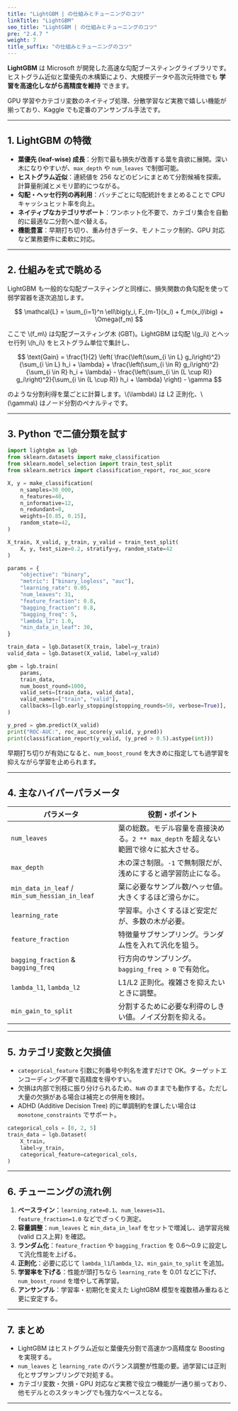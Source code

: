 ```yaml
---
title: "LightGBM | の仕組みとチューニングのコツ"
linkTitle: "LightGBM"
seo_title: "LightGBM | の仕組みとチューニングのコツ"
pre: "2.4.7 "
weight: 7
title_suffix: "の仕組みとチューニングのコツ"
---
```




<div class="pagetop-box">
  <p><b>LightGBM</b> は Microsoft が開発した高速な勾配ブースティングライブラリです。ヒストグラム近似と葉優先の木構築により、大規模データや高次元特徴でも <b>学習を高速化しながら高精度を維持</b> できます。</p>
  <p>GPU 学習やカテゴリ変数のネイティブ処理、分散学習など実務で嬉しい機能が揃っており、Kaggle でも定番のアンサンブル手法です。</p>
</div>

---

## 1. LightGBM の特徴

- **葉優先 (leaf-wise) 成長**：分割で最も損失が改善する葉を貪欲に展開。深い木になりやすいが、`max_depth` や `num_leaves` で制御可能。
- **ヒストグラム近似**：連続値を 256 などのビンにまとめて分割候補を探索。計算量削減とメモリ節約につながる。
- **勾配・ヘッセ行列の再利用**：バッチごとに勾配統計をまとめることで CPU キャッシュヒット率を向上。
- **ネイティブなカテゴリサポート**：ワンホット化不要で、カテゴリ集合を自動的に最適な二分割へ並べ替える。
- **機能豊富**：早期打ち切り、重み付きデータ、モノトニック制約、GPU 対応など業務要件に柔軟に対応。

---

## 2. 仕組みを式で眺める

LightGBM も一般的な勾配ブースティングと同様に、損失関数の負勾配を使って弱学習器を逐次追加します。

$$
\mathcal{L} = \sum_{i=1}^n \ell\big(y_i, F_{m-1}(x_i) + f_m(x_i)\big) + \Omega(f_m)
$$

ここで \\(f_m\\) は勾配ブースティング木 (GBT)。LightGBM は勾配 \\(g_i\\) とヘッセ行列 \\(h_i\\) をヒストグラム単位で集計し、

$$
\text{Gain} = \frac{1}{2} \left( \frac{\left(\sum_{i \in L} g_i\right)^2}{\sum_{i \in L} h_i + \lambda} + \frac{\left(\sum_{i \in R} g_i\right)^2}{\sum_{i \in R} h_i + \lambda} - \frac{\left(\sum_{i \in (L \cup R)} g_i\right)^2}{\sum_{i \in (L \cup R)} h_i + \lambda} \right) - \gamma
$$

のような分割利得を葉ごとに計算します。\\(\lambda\\) は L2 正則化、\\(\gamma\\) はノード分割のペナルティです。

---

## 3. Python で二値分類を試す

```python
import lightgbm as lgb
from sklearn.datasets import make_classification
from sklearn.model_selection import train_test_split
from sklearn.metrics import classification_report, roc_auc_score

X, y = make_classification(
    n_samples=30_000,
    n_features=40,
    n_informative=12,
    n_redundant=8,
    weights=[0.85, 0.15],
    random_state=42,
)

X_train, X_valid, y_train, y_valid = train_test_split(
    X, y, test_size=0.2, stratify=y, random_state=42
)

params = {
    "objective": "binary",
    "metric": ["binary_logloss", "auc"],
    "learning_rate": 0.05,
    "num_leaves": 31,
    "feature_fraction": 0.8,
    "bagging_fraction": 0.8,
    "bagging_freq": 5,
    "lambda_l2": 1.0,
    "min_data_in_leaf": 30,
}

train_data = lgb.Dataset(X_train, label=y_train)
valid_data = lgb.Dataset(X_valid, label=y_valid)

gbm = lgb.train(
    params,
    train_data,
    num_boost_round=1000,
    valid_sets=[train_data, valid_data],
    valid_names=["train", "valid"],
    callbacks=[lgb.early_stopping(stopping_rounds=50, verbose=True)],
)

y_pred = gbm.predict(X_valid)
print("ROC-AUC:", roc_auc_score(y_valid, y_pred))
print(classification_report(y_valid, (y_pred > 0.5).astype(int)))
```

早期打ち切りが有効になると、`num_boost_round` を大きめに指定しても過学習を抑えながら学習を止められます。

---

## 4. 主なハイパーパラメータ

| パラメータ | 役割・ポイント |
| --- | --- |
| `num_leaves` | 葉の総数。モデル容量を直接決める。`2 ** max_depth` を超えない範囲で徐々に拡大させる。 |
| `max_depth` | 木の深さ制限。`-1` で無制限だが、浅めにすると過学習防止になる。 |
| `min_data_in_leaf` / `min_sum_hessian_in_leaf` | 葉に必要なサンプル数/ヘッセ値。大きくするほど滑らかに。 |
| `learning_rate` | 学習率。小さくするほど安定だが、多数の木が必要。 |
| `feature_fraction` | 特徴量サブサンプリング。ランダム性を入れて汎化を狙う。 |
| `bagging_fraction` & `bagging_freq` | 行方向のサンプリング。`bagging_freq > 0` で有効化。 |
| `lambda_l1`, `lambda_l2` | L1/L2 正則化。複雑さを抑えたいときに調整。 |
| `min_gain_to_split` | 分割するために必要な利得のしきい値。ノイズ分割を抑える。 |

---

## 5. カテゴリ変数と欠損値

- `categorical_feature` 引数に列番号や列名を渡すだけで OK。ターゲットエンコーディング不要で高精度を得やすい。
- 欠損は内部で別枝に振り分けられるため、`NaN` のままでも動作する。ただし大量の欠損がある場合は補完との併用を検討。
- ADHD (Additive Decision Tree) 的に単調制約を課したい場合は `monotone_constraints` でサポート。

```python
categorical_cols = [0, 2, 5]
train_data = lgb.Dataset(
    X_train,
    label=y_train,
    categorical_feature=categorical_cols,
)
```

---

## 6. チューニングの流れ例

1. **ベースライン**：`learning_rate=0.1`、`num_leaves=31`、`feature_fraction=1.0` などでざっくり測定。
2. **容量調整**：`num_leaves` と `min_data_in_leaf` をセットで増減し、過学習兆候 (valid ロス上昇) を確認。
3. **ランダム化**：`feature_fraction` や `bagging_fraction` を 0.6〜0.9 に設定して汎化性能を上げる。
4. **正則化**：必要に応じて `lambda_l1`/`lambda_l2`、`min_gain_to_split` を追加。
5. **学習率を下げる**：性能が頭打ちなら `learning_rate` を 0.01 などに下げ、`num_boost_round` を増やして再学習。
6. **アンサンブル**：学習率・初期化を変えた LightGBM 模型を複数積み重ねると更に安定する。

---

## 7. まとめ

- LightGBM はヒストグラム近似と葉優先分割で高速かつ高精度な Boosting を実現する。
- `num_leaves` と `learning_rate` のバランス調整が性能の要。過学習には正則化とサブサンプリングで対処する。
- カテゴリ変数・欠損・GPU 対応など実務で役立つ機能が一通り揃っており、他モデルとのスタッキングでも強力なベースとなる。

---
